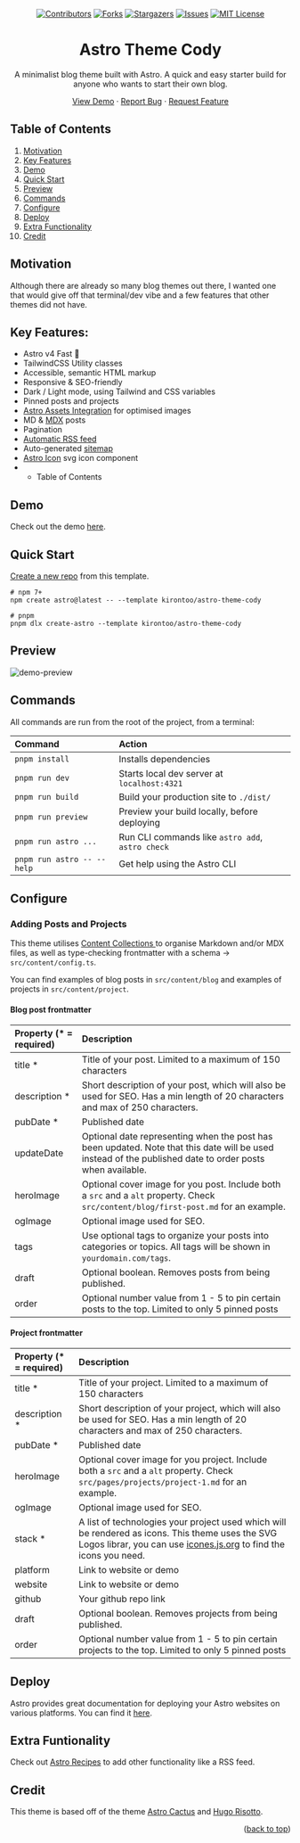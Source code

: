 <a name="readme-top"></a>
<div align="center">
  
[![Contributors][contributors-shield]][contributors-url]
[![Forks][forks-shield]][forks-url]
[![Stargazers][stars-shield]][stars-url]
[![Issues][issues-shield]][issues-url]
[![MIT License][license-shield]][license-url]


  <p align="center">
    <h1>Astro Theme Cody</h1>
  <p>
    A minimalist blog theme built with Astro. A quick and easy starter build for anyone who wants to start their own blog.
  </p>
    <a href="https://astro-theme-cody.netlify.app">View Demo</a>
    ·
    <a href="https://github.com/kirontoo/astro-theme-cody/issues">Report Bug</a>
    ·
    <a href="https://github.com/kirontoo/astro-theme-cody/issues">Request Feature</a>
  </p>
  </p>
</div>


## Table of Contents
1. [Motivation](#motivation)
2. [Key Features](#key-features)
3. [Demo](#demo)
4. [Quick Start](#quick-start)
5. [Preview](#preview)
6. [Commands](#commands)
7. [Configure](#configure)
8. [Deploy](#deploy)
9. [Extra Functionality](#extra-funtionality)
10. [Credit](#credit)

## Motivation
Although there are already so many blog themes out there, I wanted one that would give off
that terminal/dev vibe and a few features that other themes did not have.

## Key Features:
- Astro v4 Fast 🚀
- TailwindCSS Utility classes
- Accessible, semantic HTML markup
- Responsive & SEO-friendly
- Dark / Light mode, using Tailwind and CSS variables
- Pinned posts and projects
- [Astro Assets Integration](https://docs.astro.build/en/guides/assets/) for optimised images
- MD & [MDX](https://docs.astro.build/en/guides/markdown-content/#mdx-only-features) posts
- Pagination
- [Automatic RSS feed](https://docs.astro.build/en/guides/rss)
- Auto-generated [sitemap](https://docs.astro.build/en/guides/integrations-guide/sitemap/)
- [Astro Icon](https://github.com/natemoo-re/astro-icon) svg icon component
- - Table of Contents

## Demo
Check out the demo [here](https://astro-theme-cody.netlify.app).

## Quick Start
[Create a new repo](https://github.com/new?template_name=astro-theme-cody&template_owner=kirontoo) from this template.

```
# npm 7+
npm create astro@latest -- --template kirontoo/astro-theme-cody

# pnpm
pnpm dlx create-astro --template kirontoo/astro-theme-cody
```

## Preview
![demo-preview](https://github.com/kirontoo/astro-theme-cody/assets/28286622/d585dcb2-6d5f-4a68-871c-b6028cfcc27f)


## Commands

All commands are run from the root of the project, from a terminal:

| Command                   | Action                                           |
| :------------------------ | :----------------------------------------------- |
| `pnpm install`             | Installs dependencies                            |
| `pnpm run dev`             | Starts local dev server at `localhost:4321`      |
| `pnpm run build`           | Build your production site to `./dist/`          |
| `pnpm run preview`         | Preview your build locally, before deploying     |
| `pnpm run astro ...`       | Run CLI commands like `astro add`, `astro check` |
| `pnpm run astro -- --help` | Get help using the Astro CLI                     |


## Configure

### Adding Posts and Projects
This theme utilises [ Content Collections ](https://docs.astro.build/en/guides/content-collections/) 
to organise Markdown and/or MDX files, as well as type-checking frontmatter 
with a schema -> `src/content/config.ts`.

You can find examples of blog posts in `src/content/blog` and examples of projects in `src/content/project`.

#### Blog post frontmatter
| Property (* = required) | Description |
|:-----------------------| :---------- |
| title * | Title of your post. Limited to a maximum of 150 characters  |
| description * | Short description of your post, which will also be used for SEO. Has a min length of 20 characters and max of 250 characters. |
| pubDate * | Published date |
| updateDate | Optional date representing when the post has been updated. Note that this date will be used instead of the published date to order posts when available.|
| heroImage | Optional cover image for you post. Include both a `src` and a `alt` property. Check `src/content/blog/first-post.md` for an example.|
| ogImage | Optional image used for SEO. |
| tags | Use optional tags to organize your posts into categories or topics. All tags will be shown in `yourdomain.com/tags`. |
| draft | Optional boolean. Removes posts from being published.|
| order | Optional number value from 1 - 5 to pin certain posts to the top. Limited to only 5 pinned posts|

#### Project frontmatter

| Property (* = required) | Description |
|:-----------------------| :----------|
| title * | Title of your project. Limited to a maximum of 150 characters  |
| description * | Short description of your project, which will also be used for SEO. Has a min length of 20 characters and max of 250 characters. |
| pubDate * | Published date |
| heroImage | Optional cover image for you project. Include both a `src` and a `alt` property. Check `src/pages/projects/project-1.md` for an example.|
| ogImage | Optional image used for SEO. |
| stack * | A list of technologies your project used which will be rendered as icons. This theme uses the SVG Logos librar, you can use [icones.js.org](https://icones.js.org/collection/vscode-icons) to find the icons you need.|
| platform | Link to website or demo |
| website | Link to website or demo |
| github | Your github repo link |
| draft | Optional boolean. Removes projects from being published.|
| order | Optional number value from 1 - 5 to pin certain projects to the top. Limited to only 5 pinned posts|

## Deploy
Astro provides great documentation for deploying your Astro websites on various platforms.
You can find it [here](https://docs.astro.build/en/guides/deploy/).

## Extra Funtionality
Check out [Astro Recipes](https://docs.astro.build/en/recipes/) to add other functionality like a RSS feed.


## Credit

This theme is based off of the theme [Astro Cactus](https://astro-theme-cactus.netlify.app) and [Hugo Risotto](https://risotto.joeroe.io).

<p align="right">(<a href="#readme-top">back to top</a>)</p>

[contributors-shield]: https://img.shields.io/github/contributors/kirontoo/astro-theme-cody.svg?style=for-the-badge
[contributors-url]: https://github.com/kirontoo/astro-theme-cody/graphs/contributors
[forks-shield]: https://img.shields.io/github/forks/kirontoo/astro-theme-cody.svg?style=for-the-badge
[forks-url]: https://github.com/kirontoo/astro-theme-cody/network/members
[stars-shield]: https://img.shields.io/github/stars/kirontoo/astro-theme-cody.svg?style=for-the-badge
[stars-url]: https://github.com/kirontoo/astro-theme-cody/stargazers
[issues-shield]: https://img.shields.io/github/issues/kirontoo/astro-theme-cody.svg?style=for-the-badge
[issues-url]: https://github.com/kirontoo/astro-theme-cody/issues
[license-shield]: https://img.shields.io/github/license/kirontoo/astro-theme-cody.svg?style=for-the-badge
[license-url]: https://github.com/kirontoo/astro-theme-cody/blob/master/LICENSE.txt
